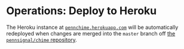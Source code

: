 # Operations: Deploy to Heroku

The Heroku instance at [`pennchime.herokuapp.com`](https://pennchime.herokuapp.com/) will be automatically redeployed when changes are merged into the `master` branch off [the `pennsignal/chime` repository](https://github.com/pennsignals/chime).
